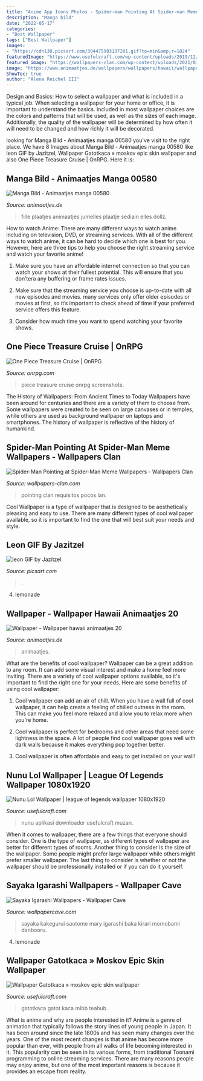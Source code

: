 ```yaml
---
title: "Anime App Icons Photos - Spider-man Pointing At Spider-man Meme Wallpapers"
description: "Manga bild"
date: "2022-05-17"
categories:
- "Best Wallpaper"
tags: ["Best Wallpaper"]
images:
- "https://cdn130.picsart.com/304475903137201.gif?to=min&amp;r=1024"
featuredImage: "https://www.usefulcraft.com/wp-content/uploads/2019/12/Nunu-Lol-Wallpaper-2.jpg"
featured_image: "https://wallpapers-clan.com/wp-content/uploads/2021/03/spider-man-pointing-spider-man-meme-wallpaper-2-768x1662.jpg"
image: "https://www.animaatjes.de/wallpapers/wallpapers/hawaii/wallpaper_hawaii_animaatjes-20.jpg"
ShowToc: true
author: "Alena Reichel III"
---
```



Design and Basics: How to select a wallpaper and what is included in a typical job.
When selecting a wallpaper for your home or office, it is important to understand the basics. Included in most wallpaper choices are the colors and patterns that will be used, as well as the sizes of each image. Additionally, the quality of the wallpaper will be determined by how often it will need to be changed and how richly it will be decorated.

	

		
looking for Manga Bild - Animaatjes manga 00580 you've visit to the right place. We have 8 Images about Manga Bild - Animaatjes manga 00580 like leon GIF by Jazitzel, Wallpaper Gatotkaca » moskov epic skin wallpaper and also One Piece Treasure Cruise | OnRPG. Here it is:
		
    
## Manga Bild - Animaatjes Manga 00580

<img loading=lazy src="http://www.animaatjes.de/bilder/m/manga/animaatjes-manga-00580.jpg" onerror="this.onerror=null;this.src='https://tse3.mm.bing.net/th?id=OIP.3yD82r6S1rjzf-ycoDaYRgHaKj&amp;pid=15.1';" alt="Manga Bild - Animaatjes manga 00580">

_Source: animaatjes.de_

>fille plaatjes animaatjes jumelles plaatje sediain elles dollz. 

	

How to watch Anime: There are many different ways to watch anime including on television, DVD, or streaming services.
With all of the different ways to watch anime, it can be hard to decide which one is best for you. However, here are three tips to help you choose the right streaming service and watch your favorite anime!
1. Make sure you have an affordable internet connection so that you can watch your shows at their fullest potential. This will ensure that you don’tera any buffering or frame rates issues.

2. Make sure that the streaming service you choose is up-to-date with all new episodes and movies. many services only offer older episodes or movies at first, so it’s important to check ahead of time if your preferred service offers this feature.

3. Consider how much time you want to spend watching your favorite shows.

    
## One Piece Treasure Cruise | OnRPG

<img loading=lazy src="https://www.onrpg.com/wp-content/gallery/One-Piece-Treasure-Cruise/One-Piece-Treasure-Cruise-Screenshot-3.jpg" onerror="this.onerror=null;this.src='https://tse2.mm.bing.net/th?id=OIP.9T6JBKomd0THjtvqVpjHfwHaL2&amp;pid=15.1';" alt="One Piece Treasure Cruise | OnRPG">

_Source: onrpg.com_

>piece treasure cruise onrpg screenshots. 

	

The History of Wallpapers: From Ancient Times to Today
Wallpapers have been around for centuries and there are a variety of them to choose from. Some wallpapers were created to be seen on large canvases or in temples, while others are used as background wallpaper on laptops and smartphones. The history of wallpaper is reflective of the history of humankind.

    
## Spider-Man Pointing At Spider-Man Meme Wallpapers - Wallpapers Clan

<img loading=lazy src="https://wallpapers-clan.com/wp-content/uploads/2021/03/spider-man-pointing-spider-man-meme-wallpaper-2-768x1662.jpg" onerror="this.onerror=null;this.src='https://tse2.mm.bing.net/th?id=OIP.WMNzi4eCVHqNYPJ88yU0aAHaQB&amp;pid=15.1';" alt="Spider-Man Pointing at Spider-Man Meme Wallpapers - Wallpapers Clan">

_Source: wallpapers-clan.com_

>pointing clan requisitos pocos lan. 

	

Cool Wallpaper is a type of wallpaper that is designed to be aesthetically pleasing and easy to use. There are many different types of cool wallpaper available, so it is important to find the one that will best suit your needs and style.

    
## Leon GIF By Jazitzel

<img loading=lazy src="https://cdn130.picsart.com/304475903137201.gif?to=min&amp;r=1024" onerror="this.onerror=null;this.src='https://tse4.mm.bing.net/th?id=OIP.oIAJguYd5O2oG3nYqeliqAHaKC&amp;pid=15.1';" alt="leon GIF by Jazitzel">

_Source: picsart.com_

>. 

	

4. lemonade 

    
## Wallpaper - Wallpaper Hawaii Animaatjes 20

<img loading=lazy src="https://www.animaatjes.de/wallpapers/wallpapers/hawaii/wallpaper_hawaii_animaatjes-20.jpg" onerror="this.onerror=null;this.src='https://tse3.mm.bing.net/th?id=OIP.WV-jUkule7WgHKtO7pDsFwHaFj&amp;pid=15.1';" alt="Wallpaper - Wallpaper hawaii animaatjes 20">

_Source: animaatjes.de_

>animaatjes. 

	

What are the benefits of cool wallpaper?
Wallpaper can be a great addition to any room. It can add some visual interest and make a home feel more inviting. There are a variety of cool wallpaper options available, so it's important to find the right one for your needs. Here are some benefits of using cool wallpaper: 
1. Cool wallpaper can add an air of chill. When you have a wall full of cool wallpaper, it can help create a feeling of chilled outness in the room. This can make you feel more relaxed and allow you to relax more when you're home. 

2. Cool wallpaper is perfect for bedrooms and other areas that need some lightness in the space. A lot of people find cool wallpaper goes well with dark walls because it makes everything pop together better. 

3. Cool wallpaper is often affordable and easy to get installed on your wall!

    
## Nunu Lol Wallpaper | League Of Legends Wallpaper 1080x1920

<img loading=lazy src="https://www.usefulcraft.com/wp-content/uploads/2019/12/Nunu-Lol-Wallpaper-2.jpg" onerror="this.onerror=null;this.src='https://tse3.mm.bing.net/th?id=OIP.KDgYcMYMyJtQ9VjDy04zqwHaKL&amp;pid=15.1';" alt="Nunu Lol Wallpaper | league of legends wallpaper 1080x1920">

_Source: usefulcraft.com_

>nunu aplikasi downloader usefulcraft muzan. 

	

When it comes to wallpaper, there are a few things that everyone should consider. One is the type of wallpaper, as different types of wallpaper are better for different types of rooms. Another thing to consider is the size of the wallpaper. Some people might prefer large wallpaper while others might prefer smaller wallpaper. The last thing to consider is whether or not the wallpaper should be professionally installed or if you can do it yourself.

    
## Sayaka Igarashi Wallpapers - Wallpaper Cave

<img loading=lazy src="https://wallpapercave.com/wp/wp8135654.jpg" onerror="this.onerror=null;this.src='https://tse2.mm.bing.net/th?id=OIP.cG7VKRqKFRKrC2KBf9xfEAHaK_&amp;pid=15.1';" alt="Sayaka Igarashi Wallpapers - Wallpaper Cave">

_Source: wallpapercave.com_

>sayaka kakegurui saotome mary igarashi baka kirari momobami danbooru. 

	

4. lemonade 

    
## Wallpaper Gatotkaca » Moskov Epic Skin Wallpaper

<img loading=lazy src="https://www.usefulcraft.com/wp-content/uploads/2020/08/wallpaper-Gatotkaca-25.jpg" onerror="this.onerror=null;this.src='https://tse3.mm.bing.net/th?id=OIP.6F4kpj254yT_oS0klmqMtwHaMC&amp;pid=15.1';" alt="Wallpaper Gatotkaca » moskov epic skin wallpaper">

_Source: usefulcraft.com_

>gatotkaca gatot kaca mlbb teahub. 

	

What is anime and why are people interested in it?
Anime is a genre of animation that typically follows the story lines of young people in Japan. It has been around since the late 1800s and has seen many changes over the years. One of the most recent changes is that anime has become more popular than ever, with people from all walks of life becoming interested in it. This popularity can be seen in its various forms, from traditional Toonami programming to online streaming services. There are many reasons people may enjoy anime, but one of the most important reasons is because it provides an escape from reality.

